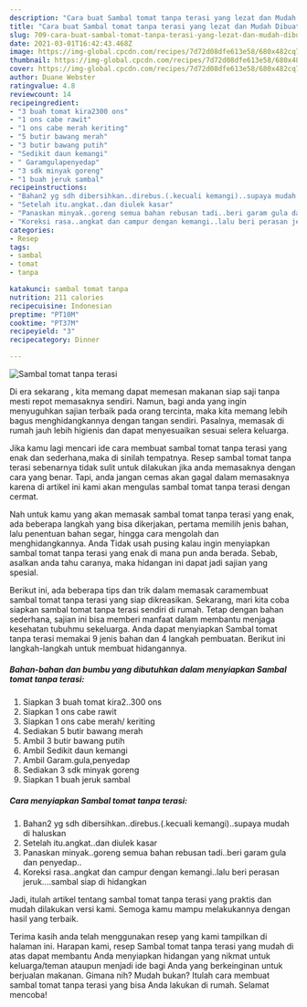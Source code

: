 ```yaml
---
description: "Cara buat Sambal tomat tanpa terasi yang lezat dan Mudah Dibuat"
title: "Cara buat Sambal tomat tanpa terasi yang lezat dan Mudah Dibuat"
slug: 709-cara-buat-sambal-tomat-tanpa-terasi-yang-lezat-dan-mudah-dibuat
date: 2021-03-01T16:42:43.468Z
image: https://img-global.cpcdn.com/recipes/7d72d08dfe613e58/680x482cq70/sambal-tomat-tanpa-terasi-foto-resep-utama.jpg
thumbnail: https://img-global.cpcdn.com/recipes/7d72d08dfe613e58/680x482cq70/sambal-tomat-tanpa-terasi-foto-resep-utama.jpg
cover: https://img-global.cpcdn.com/recipes/7d72d08dfe613e58/680x482cq70/sambal-tomat-tanpa-terasi-foto-resep-utama.jpg
author: Duane Webster
ratingvalue: 4.8
reviewcount: 14
recipeingredient:
- "3 buah tomat kira2300 ons"
- "1 ons cabe rawit"
- "1 ons cabe merah keriting"
- "5 butir bawang merah"
- "3 butir bawang putih"
- "Sedikit daun kemangi"
- " Garamgulapenyedap"
- "3 sdk minyak goreng"
- "1 buah jeruk sambal"
recipeinstructions:
- "Bahan2 yg sdh dibersihkan..direbus.(.kecuali kemangi)..supaya mudah di haluskan"
- "Setelah itu.angkat..dan diulek kasar"
- "Panaskan minyak..goreng semua bahan rebusan tadi..beri garam gula dan penyedap.."
- "Koreksi rasa..angkat dan campur dengan kemangi..lalu beri perasan jeruk....sambal siap di hidangkan"
categories:
- Resep
tags:
- sambal
- tomat
- tanpa

katakunci: sambal tomat tanpa 
nutrition: 211 calories
recipecuisine: Indonesian
preptime: "PT10M"
cooktime: "PT37M"
recipeyield: "3"
recipecategory: Dinner

---
```



![Sambal tomat tanpa terasi](https://img-global.cpcdn.com/recipes/7d72d08dfe613e58/680x482cq70/sambal-tomat-tanpa-terasi-foto-resep-utama.jpg)

Di era  sekarang , kita memang dapat memesan makanan siap saji tanpa mesti repot memasaknya sendiri. Namun, bagi anda yang ingin menyuguhkan sajian terbaik pada orang tercinta, maka kita memang lebih bagus menghidangkannya dengan tangan sendiri. Pasalnya, memasak di rumah jauh lebih higienis dan dapat menyesuaikan sesuai selera keluarga.

Jika kamu lagi mencari ide cara membuat sambal tomat tanpa terasi yang enak dan sederhana,maka di sinilah tempatnya. Resep sambal tomat tanpa terasi  sebenarnya tidak sulit untuk dilakukan jika anda memasaknya dengan cara yang benar. Tapi, anda jangan cemas akan gagal dalam memasaknya 
karena di artikel ini kami akan mengulas sambal tomat tanpa terasi dengan cermat.  



Nah untuk kamu yang akan memasak sambal tomat tanpa terasi yang enak, ada beberapa langkah yang bisa dikerjakan, pertama memilih jenis bahan, lalu penentuan bahan segar, hingga cara mengolah dan menghidangkannya. Anda Tidak usah pusing kalau ingin menyiapkan sambal tomat tanpa terasi yang enak di mana pun anda berada. Sebab, asalkan anda  tahu caranya, maka hidangan ini dapat jadi sajian yang spesial.

Berikut ini, ada beberapa tips dan trik dalam memasak caramembuat sambal tomat tanpa terasi yang siap dikreasikan. Sekarang, mari kita coba siapkan sambal tomat tanpa terasi sendiri di rumah. Tetap dengan bahan sederhana, sajian ini bisa memberi manfaat dalam membantu menjaga kesehatan tubuhmu sekeluarga. Anda dapat menyiapkan Sambal tomat tanpa terasi memakai 9 jenis bahan dan 4 langkah pembuatan. Berikut ini langkah-langkah untuk membuat hidangannya.

<!--inarticleads1-->

##### Bahan-bahan dan bumbu yang dibutuhkan dalam menyiapkan Sambal tomat tanpa terasi:

1. Siapkan 3 buah tomat kira2..300 ons
1. Siapkan 1 ons cabe rawit
1. Siapkan 1 ons cabe merah/ keriting
1. Sediakan 5 butir bawang merah
1. Ambil 3 butir bawang putih
1. Ambil Sedikit daun kemangi
1. Ambil  Garam.gula,penyedap
1. Sediakan 3 sdk minyak goreng
1. Siapkan 1 buah jeruk sambal




<!--inarticleads2-->

##### Cara menyiapkan Sambal tomat tanpa terasi:

1. Bahan2 yg sdh dibersihkan..direbus.(.kecuali kemangi)..supaya mudah di haluskan
1. Setelah itu.angkat..dan diulek kasar
1. Panaskan minyak..goreng semua bahan rebusan tadi..beri garam gula dan penyedap..
1. Koreksi rasa..angkat dan campur dengan kemangi..lalu beri perasan jeruk....sambal siap di hidangkan




Jadi, itulah artikel tentang  sambal tomat tanpa terasi  yang praktis dan mudah dilakukan versi kami. Semoga kamu mampu melakukannya dengan hasil yang terbaik. 

Terima kasih anda telah menggunakan resep yang kami tampilkan di halaman ini. Harapan kami, resep  Sambal tomat tanpa terasi yang mudah di atas dapat membantu Anda menyiapkan hidangan yang nikmat untuk keluarga/teman ataupun menjadi ide bagi Anda yang berkeinginan untuk berjualan makanan. Gimana nih? Mudah bukan? Itulah cara membuat sambal tomat tanpa terasi yang bisa Anda lakukan di rumah. Selamat mencoba!

